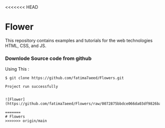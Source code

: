 <<<<<<< HEAD
# Flower
This repository contains examples and tutorials for the web technologies HTML, CSS, and JS.

### Downlode Source code from github
Using This : 

```
$ git clone https://github.com/fatima7aeed/Flowers.git

Project run successfully


![Flower](https://github.com/fatima7aeed/Flowers/raw/0072875bbdce066da03df9826ba2de2ece4773db/Flower.png)

=======
# Flowers
>>>>>>> origin/main
